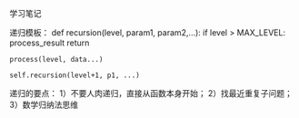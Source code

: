 学习笔记

递归模板：
def recursion(level, param1, param2,...):
	if level > MAX_LEVEL:
		process_result
		return
		
	process(level, data...)
	
	self.recursion(level+1, p1, ...)

递归的要点：
1）不要人肉递归，直接从函数本身开始；
2）找最近重复子问题；
3）数学归纳法思维